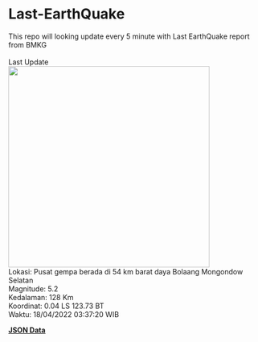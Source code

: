 # Last-EarthQuake
This repo will looking update every 5 minute with Last EarthQuake report from BMKG
<br>
<br>
Last Update
<br>
<img src="https://ews.bmkg.go.id/TEWS/data/20220418033720.mmi.jpg" width="400"/>
<br>
Lokasi: Pusat gempa berada di 54 km barat daya Bolaang Mongondow Selatan <br>
Magnitude: 5.2 <br>
Kedalaman: 128 Km <br>
Koordinat: 0.04 LS 123.73 BT <br>
Waktu: 18/04/2022 03:37:20 WIB <br>

<a href="./data/data.json">**JSON Data**</a>
